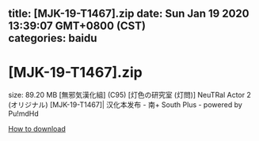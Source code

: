 
title: [MJK-19-T1467].zip
date: Sun Jan 19 2020 13:39:07 GMT+0800 (CST)    
categories: baidu
---

# [MJK-19-T1467].zip
size: 89.20 MB
 [無邪気漢化組] (C95) [灯色の研究室 (灯問)] NeuTRal Actor 2 (オリジナル) [MJK-19-T1467]| 汉化本发布 - 南+ South Plus - powered by Pu!mdHd
 

[How to download](https://bpcam.bemobtrk.com/go/2ceec3aa-1ca2-46d6-b9ff-aaa5c184517c?jno=4680)